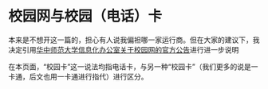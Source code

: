 # 校园网与校园（电话）卡
本来是不想开这一篇的，担心有人说我偏袒哪一家运行商。但在大家的建议下，我决定引用[华中师范大学信息化办公室关于校园网的官方公告](https://nisc.ccnu.edu.cn/info/1071/2738.htm)进行进一步说明

在本页面，“校园卡”这一说法均指电话卡，与另一种“校园卡”（我们更多的说是一卡通，后文也用一卡通进行指代）进行区分。


